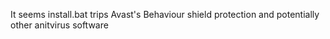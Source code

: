 It seems install.bat trips Avast's Behaviour shield protection and potentially other anitvirus software
